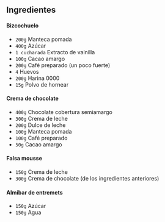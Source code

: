 
## Ingredientes

#### Bizcochuelo

- `200g` Manteca pomada  
- `400g` Azúcar
- `1 cucharada` Extracto de vainilla
- `100g` Cacao amargo
- `200g` Café preparado (un poco fuerte)
- `4` Huevos
- `200g` Harina 0000
- `15g` Polvo de hornear

#### Crema de chocolate

- `400g` Chocolate cobertura semiamargo
- `300g` Crema de leche
- `200g` Dulce de leche
- `100g` Manteca pomada
- `100g` Café preparado
- `50g` Cacao amargo

#### Falsa mousse

- `150g` Crema de leche
- `300g` Crema de chocolate (de los ingredientes anteriores)


#### Almíbar de entremets

- `150g` Azúcar
- `150g` Agua
